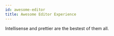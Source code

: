 ```yaml
---
id: awesome-editor
title: Awesome Editor Experience
---
```


Intellisense and prettier are the bestest of them all.
